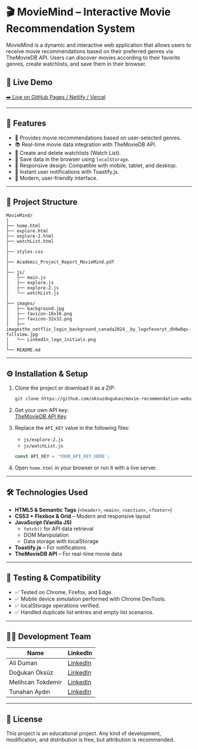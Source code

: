 # 🎬 MovieMind – Interactive Movie Recommendation System  


MovieMind is a dynamic and interactive web application that allows users to receive movie recommendations based on their preferred genres via TheMovieDB API. Users can discover movies according to their favorite genres, create watchlists, and save them in their browser.  

## 🔗 Live Demo  

[➡️ Live on GitHub Pages / Netlify / Vercel](https://movierecommendationwebsite.netlify.app/)  

---  

## 📌 Features  

- 🎯 Provides movie recommendations based on user-selected genres.  
- 📚 Real-time movie data integration with TheMovieDB API.  
- 📝 Create and delete watchlists (Watch List).  
- 💾 Save data in the browser using `localStorage`.  
- 📱 Responsive design: Compatible with mobile, tablet, and desktop.  
- 🔔 Instant user notifications with Toastify.js.  
- 🧭 Modern, user-friendly interface.  

---  

## 📂 Project Structure  

```
MovieMind/  
│  
├── home.html  
├── explore.html  
├── explore-2.html  
├── watchList.html  
│  
├── styles.css  
│
├── Academic_Project_Report_MovieMind.pdf 
│
├── js/  
│   ├── main.js  
│   ├── explore.js  
│   ├── explore-2.js  
│   └── watchList.js  
│  
├── images/  
│   ├── background.jpg  
│   ├── favicon-16x16.png  
│   ├── favicon-32x32.png  
│   ├── imagesthe_netflix_login_background_canada2024__by_logofeveryt_dh0w8qv-fullview.jpg  
│   └── LinkedIn_logo_initials.png  
│  
└── README.md  
```  

---  

## ⚙️ Installation & Setup  

1. Clone the project or download it as a ZIP:  
   ```bash  
   git clone https://github.com/oksuzdogukan/movie-recommendation-website  
   ```  

2. Get your own API key:  
   [TheMovieDB API Key](https://www.themoviedb.org/settings/api)  

3. Replace the `API_KEY` value in the following files:  
   - `js/explore-2.js`  
   - `js/watchList.js`  

   ```javascript  
   const API_KEY = 'YOUR_API_KEY_HERE';  
   ```  

4. Open `home.html` in your browser or run it with a live server.  

---  

## 🛠️ Technologies Used  

- **HTML5 & Semantic Tags** (`<header>`, `<main>`, `<section>`, `<footer>`)  
- **CSS3 + Flexbox & Grid** – Modern and responsive layout  
- **JavaScript (Vanilla JS)**  
  - `fetch()` for API data retrieval  
  - DOM Manipulation  
  - Data storage with localStorage  
- **Toastify.js** – For notifications  
- **TheMovieDB API** – For real-time movie data  

---  

## 🧪 Testing & Compatibility  

- ✅ Tested on Chrome, Firefox, and Edge.  
- ✅ Mobile device simulation performed with Chrome DevTools.  
- ✅ localStorage operations verified.  
- ✅ Handled duplicate list entries and empty list scenarios.  

---  

## 👨‍💻 Development Team  

| Name              | LinkedIn                                               |  
|-------------------|--------------------------------------------------------|  
| Ali Duman         | [LinkedIn](https://www.linkedin.com/in/ali-duman-062952293/)  |  
| Doğukan Öksüz     | [LinkedIn](https://www.linkedin.com/in/do%C4%9Fukan-%C3%B6ks%C3%BCz-144377237/) |  
| Melihcan Tokdemir | [LinkedIn](https://www.linkedin.com/in/melihcan-tokdemir-6a8905330/) |  
| Tunahan Aydın     | [LinkedIn](https://www.linkedin.com/in/tunahan-aydin-388628365/) |  

---  

## 📄 License  

This project is an educational project. Any kind of development, modification, and distribution is free, but attribution is recommended.
